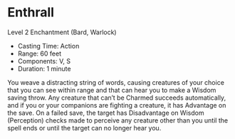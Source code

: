 # Enthrall
Level 2 Enchantment (Bard, Warlock)

- Casting Time: Action
- Range: 60 feet
- Components: V, S
- Duration: 1 minute

You weave a distracting string of words, causing creatures of your choice that you can see within range and that can hear you to make a Wisdom saving throw. Any creature that can’t be Charmed succeeds automatically, and if you or your companions are fighting a creature, it has Advantage on the save. On a failed save, the target has Disadvantage on Wisdom (Perception) checks made to perceive any creature other than you until the spell ends or until the target can no longer hear you.

